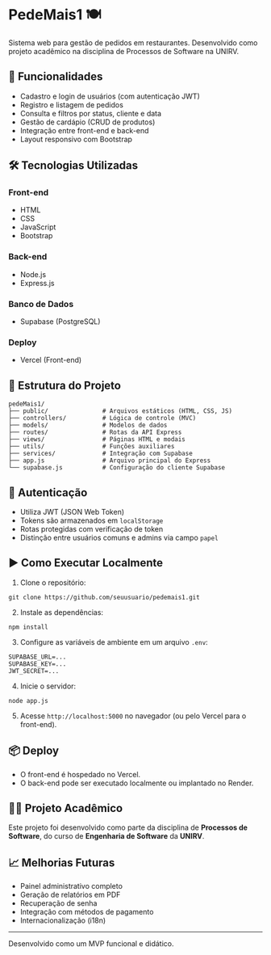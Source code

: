 # PedeMais1 🍽️

Sistema web para gestão de pedidos em restaurantes. Desenvolvido como projeto
acadêmico na disciplina de Processos de Software na UNIRV.

## 🚀 Funcionalidades

- Cadastro e login de usuários (com autenticação JWT)
- Registro e listagem de pedidos
- Consulta e filtros por status, cliente e data
- Gestão de cardápio (CRUD de produtos)
- Integração entre front-end e back-end
- Layout responsivo com Bootstrap

## 🛠️ Tecnologias Utilizadas

### Front-end

- HTML
- CSS
- JavaScript
- Bootstrap

### Back-end

- Node.js
- Express.js

### Banco de Dados

- Supabase (PostgreSQL)

### Deploy

- Vercel (Front-end)

## 📁 Estrutura do Projeto

```
pedeMais1/
├── public/               # Arquivos estáticos (HTML, CSS, JS)
├── controllers/          # Lógica de controle (MVC)
├── models/               # Modelos de dados
├── routes/               # Rotas da API Express
├── views/                # Páginas HTML e modais
├── utils/                # Funções auxiliares
├── services/             # Integração com Supabase
├── app.js                # Arquivo principal do Express
└── supabase.js           # Configuração do cliente Supabase
```

## 🔐 Autenticação

- Utiliza JWT (JSON Web Token)
- Tokens são armazenados em `localStorage`
- Rotas protegidas com verificação de token
- Distinção entre usuários comuns e admins via campo `papel`

## ▶️ Como Executar Localmente

1. Clone o repositório:

```
git clone https://github.com/seuusuario/pedemais1.git
```

2. Instale as dependências:

```
npm install
```

3. Configure as variáveis de ambiente em um arquivo `.env`:

```
SUPABASE_URL=...
SUPABASE_KEY=...
JWT_SECRET=...
```

4. Inicie o servidor:

```
node app.js
```

5. Acesse `http://localhost:5000` no navegador (ou pelo Vercel para o front-end).

## 📦 Deploy

- O front-end é hospedado no Vercel.
- O back-end pode ser executado localmente ou implantado no Render.

## 👨‍🎓 Projeto Acadêmico

Este projeto foi desenvolvido como parte da disciplina de **Processos de
Software**, do curso de **Engenharia de Software** da **UNIRV**.

## 📈 Melhorias Futuras

- Painel administrativo completo
- Geração de relatórios em PDF
- Recuperação de senha
- Integração com métodos de pagamento
- Internacionalização (i18n)

---

Desenvolvido como um MVP funcional e didático.
